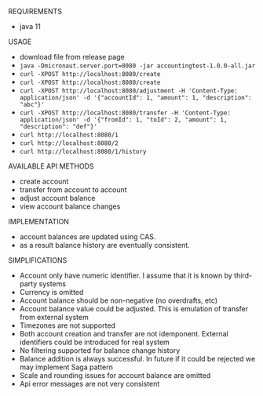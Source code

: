 REQUIREMENTS

- java 11

USAGE

- download file from release page
- `java -Dmicronaut.server.port=8080 -jar accountingtest-1.0.0-all.jar`
- `curl -XPOST http://localhost:8080/create`
- `curl -XPOST http://localhost:8080/create`
- `curl -XPOST http://localhost:8080/adjustment -H 'Content-Type: application/json' -d '{"accountId": 1, "amount": 1, "description": "abc"}'`
- `curl -XPOST http://localhost:8080/transfer -H 'Content-Type: application/json' -d '{"fromId": 1, "toId": 2, "amount": 1, "description": "def"}'`
- `curl http://localhost:8080/1`
- `curl http://localhost:8080/2`
- `curl http://localhost:8080/1/history`

AVAILABLE API METHODS

- create account
- transfer from account to account
- adjust account balance
- view account balance changes

IMPLEMENTATION

- account balances are updated using CAS.
- as a result balance history are eventually consistent.

SIMPLIFICATIONS

- Account only have numeric identifier. I assume that it is known by third-party systems
- Currency is omitted 
- Account balance should be non-negative (no overdrafts, etc)
- Account balance value could be adjusted. This is emulation of transfer from external system
- Timezones are not supported
- Both account creation and transfer are not idemponent. External identifiers could be introduced for real system
- No filtering supported for balance change history
- Balance addition is always successful. In future if it could be rejected we may implement Saga pattern
- Scale and rounding issues for account balance are omitted
- Api error messages are not very consistent

